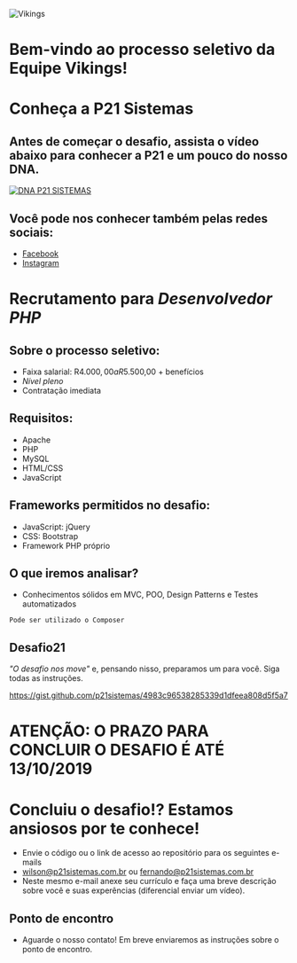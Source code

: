 ![Vikings](https://i.imgur.com/CF5sgS5.png)

# Bem-vindo ao processo seletivo da Equipe Vikings!

# Conheça a P21 Sistemas

## Antes de começar o desafio, assista o vídeo abaixo para conhecer a P21 e um pouco do nosso DNA.

[![DNA P21 SISTEMAS](http://img.youtube.com/vi/rKKN_w5IiVY/0.jpg)](http://www.youtube.com/watch?v=rKKN_w5IiVY)

## Você pode nos conhecer também pelas redes sociais:

- [Facebook](https://www.facebook.com/p21sistemas/)
- [Instagram](https://www.instagram.com/p21sistemas/)

# Recrutamento para _Desenvolvedor PHP_

## Sobre o processo seletivo:

- Faixa salarial: R$4.000,00 a R$5.500,00 + benefícios
- _Nível pleno_
- Contratação imediata

## Requisitos:
- Apache
- PHP
- MySQL
- HTML/CSS
- JavaScript

## Frameworks permitidos no desafio:
- JavaScript: jQuery
- CSS: Bootstrap
- Framework PHP próprio

## O que iremos analisar?
- Conhecimentos sólidos em MVC, POO, Design Patterns e Testes automatizados

`Pode ser utilizado o Composer`

## Desafio21

_"O desafio nos move"_ e, pensando nisso, preparamos um para você. Siga todas as instruções.

https://gist.github.com/p21sistemas/4983c96538285339d1dfeea808d5f5a7

# ATENÇÃO: O PRAZO PARA CONCLUIR O DESAFIO É ATÉ 13/10/2019

# Concluiu o desafio!? Estamos ansiosos por te conhece!
 * Envie o código ou o link de acesso ao repositório para os seguintes e-mails
 * wilson@p21sistemas.com.br ou fernando@p21sistemas.com.br
 * Neste mesmo e-mail anexe seu currículo e faça uma breve descrição sobre você e suas experências (diferencial enviar um vídeo).
	
## Ponto de encontro
 - Aguarde o nosso contato! Em breve enviaremos as instruções sobre o ponto de encontro.
